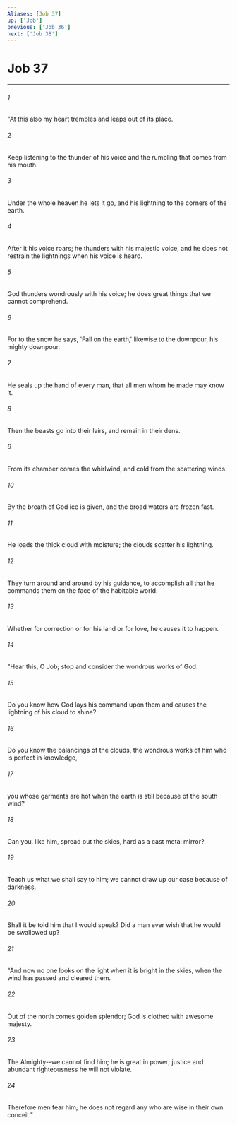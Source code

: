 ```yaml
---
Aliases: [Job 37]
up: ['Job']
previous: ['Job 36']
next: ['Job 38']
---
```

# Job 37
***



###### 1 
"At this also my heart trembles and leaps out of its place. 

###### 2 
Keep listening to the thunder of his voice and the rumbling that comes from his mouth. 

###### 3 
Under the whole heaven he lets it go, and his lightning to the corners of the earth. 

###### 4 
After it his voice roars; he thunders with his majestic voice, and he does not restrain the lightnings when his voice is heard. 

###### 5 
God thunders wondrously with his voice; he does great things that we cannot comprehend. 

###### 6 
For to the snow he says, 'Fall on the earth,' likewise to the downpour, his mighty downpour. 

###### 7 
He seals up the hand of every man, that all men whom he made may know it. 

###### 8 
Then the beasts go into their lairs, and remain in their dens. 

###### 9 
From its chamber comes the whirlwind, and cold from the scattering winds. 

###### 10 
By the breath of God ice is given, and the broad waters are frozen fast. 

###### 11 
He loads the thick cloud with moisture; the clouds scatter his lightning. 

###### 12 
They turn around and around by his guidance, to accomplish all that he commands them on the face of the habitable world. 

###### 13 
Whether for correction or for his land or for love, he causes it to happen. 

###### 14 
"Hear this, O Job; stop and consider the wondrous works of God. 

###### 15 
Do you know how God lays his command upon them and causes the lightning of his cloud to shine? 

###### 16 
Do you know the balancings of the clouds, the wondrous works of him who is perfect in knowledge, 

###### 17 
you whose garments are hot when the earth is still because of the south wind? 

###### 18 
Can you, like him, spread out the skies, hard as a cast metal mirror? 

###### 19 
Teach us what we shall say to him; we cannot draw up our case because of darkness. 

###### 20 
Shall it be told him that I would speak? Did a man ever wish that he would be swallowed up? 

###### 21 
"And now no one looks on the light when it is bright in the skies, when the wind has passed and cleared them. 

###### 22 
Out of the north comes golden splendor; God is clothed with awesome majesty. 

###### 23 
The Almighty--we cannot find him; he is great in power; justice and abundant righteousness he will not violate. 

###### 24 
Therefore men fear him; he does not regard any who are wise in their own conceit."
